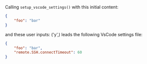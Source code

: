Calling `setup_vscode_settings()` with this initial content:

```json
{
    "foo": "bar"
}
```

and these user inputs: ('y',)
leads the following VsCode settings file:

```json
{
    "foo": "bar",
    "remote.SSH.connectTimeout": 60
}
```